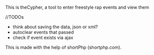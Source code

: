 This is theCypher, a tool to enter freestyle rap events and view them 

//TODOs
* think about saving the data, json or xml? 
* autoclear events that passed
* check if event exists via ajax


This is made with the help of shortPhp (shortphp.com). 
